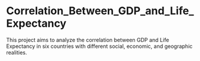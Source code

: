 # Correlation_Between_GDP_and_Life_Expectancy
This project aims to analyze the correlation between GDP and Life Expectancy in six countries with different social, economic, and geographic realities. 
